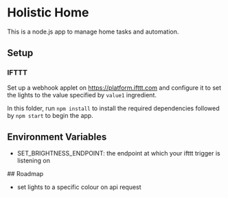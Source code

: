 # Holistic Home
This is a node.js app to manage home tasks and automation.

## Setup

### IFTTT
Set up a webhook applet on https://platform.ifttt.com and configure it to set the lights to the value specified by `value1` ingredient.

In this folder, run `npm install` to install the required dependencies followed by `npm start` to begin the app.

## Environment Variables
- SET_BRIGHTNESS_ENDPOINT: the endpoint at which your ifttt trigger is listening on

## Roadmap
- set lights to a specific colour on api request